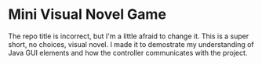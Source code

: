 # Mini Visual Novel Game
The repo title is incorrect, but I'm a little afraid to change it. This is a super short, no choices, visual novel. I made it to demostrate my understanding of Java GUI elements and how the controller communicates with the project.
